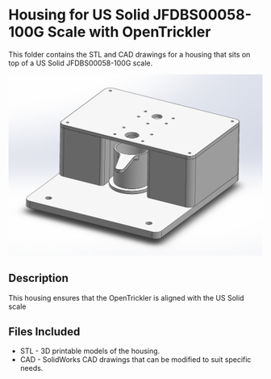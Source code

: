 # Housing for US Solid JFDBS00058-100G Scale with OpenTrickler

This folder contains the STL and CAD drawings for a housing that sits on top of a US Solid JFDBS00058-100G scale.

![Overview of Housing](housing.png)

## Description

This housing ensures that the OpenTrickler is aligned with the US Solid scale

## Files Included

- STL - 3D printable models of the housing.
- CAD - SolidWorks CAD drawings that can be modified to suit specific needs.
